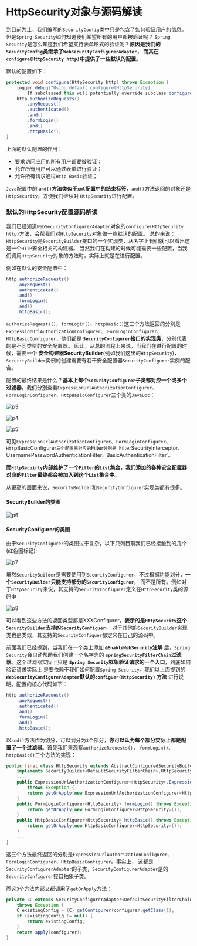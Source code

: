 HttpSecurity对象与源码解读
=========================================================================
到目前为止，我们编写的`SecurityConfig`类中只是包含了如何验证用户的信息。但是`Spring Security`如何知道我们希望所有的用户都被验证呢？
`Spring Security`是怎么知道我们希望支持表单形式的验证呢？**原因是我们的`SecurityConfig`类继承了`WebSecurityConfigurerAdapter`，
而其在`configure(HttpSecurity http)`中提供了一些默认的配置**。

默认的配置如下：
```java
protected void configure(HttpSecurity http) throws Exception {
    logger.debug("Using default configure(HttpSecurity). 
        If subclassed this will potentially override subclass configure(HttpSecurity).");
    http.authorizeRequests()
        .anyRequest()
        .authenticated()
        .and()
        .formLogin()
        .and()
        .httpBasic();
}
```
上面的默认配置的作用：
+ 要求访问应用的所有用户都要被验证；
+ 允许所有用户可以通过表单进行验证；
+ 允许所有请求通过`Http Basic`验证；

`Java`配置中的 **`and()`方法类似于`xml`配置中的结束标签**，`and()`方法返回的对象还是`HttpSecurity`，方便我们继续对
`HttpSecurity`进行配置。

### 默认的HttpSecurity配置源码解读
我们已经知道`WebSecurityConfigurerAdapter`对象的`configure(HttpSecurity http)`方法，会帮我们对`HttpSecurity`对象做一些默认的配置。
总的来说：`HttpSecurity`是`SecurityBuilder`接口的一个实现类，从名字上我们就可以看出这是一个`HTTP`安全相关的构建器。
当然我们在构建的时候可能需要一些配置，当我们调用`HttpSecurity`对象的方法时，实际上就是在进行配置。

例如在默认的安全配置中：
```java
http.authorizeRequests()
    .anyRequest()
    .authenticated()
    .and()
    .formLogin()
    .and()
    .httpBasic();
```
`authorizeRequests()`，`formLogin()`、`httpBasic()`这三个方法返回的分别是`ExpressionUrlAuthorizationConfigurer`、
`FormLoginConfigurer`、`HttpBasicConfigurer`，他们都是 **`SecurityConfigurer`接口的实现类**，分别代表的是不同类型的安全配置器。
因此，从总的流程上来说，当我们在进行配置的时候，需要一个 **安全构建器SecurityBuilder**(例如我们这里的`HttpSecurity`)，
`SecurityBuilder`实例的创建需要有若干安全配置器`SecurityConfigurer`实例的配合。

配置的最终结果是什么？**基本上每个`SecurityConfigurer`子类都对应一个或多个过滤器**。我们分别查看`ExpressionUrlAuthorizationConfigurer`、
`FormLoginConfigurer`、`HttpBasicConfigurer`三个类的`JavaDoc`：

![p3](img/p3.png)

![p4](img/p4.png)

![p5](img/p5.png)

可见`ExpressionUrlAuthorizationConfigurer`、`FormLoginConfigurer`、`Htt`pBasicConfigurer`三个配置器对应的`Filter`分别是
`FilterSecurityInterceptor`、`UsernamePasswordAuthenticationFilter`、`BasicAuthenticationFilter`。

**而`HttpSecuirty`内部维护了一个`Filter`的`List`集合，我们添加的各种安全配置器对应的`Filter`最终都会被加入到这个`List`集合中**。

从更高的层面来说，`SecurityBuilder`和`SecurityConfigurer`实现类都有很多。

#### SecurityBuilder的类图

![p6](img/p6.png)

#### SecurityConfigurer的类图
由于`SecurityConfigurer`的类图过于复杂，以下只列目前我们已经接触到的几个(红色圈标记):

![p7](img/p7.png)

虽然`SecurityBuilder`是需要使用到`SecurityConfigurer`，不过根据功能划分，**一个`SecurityBuilder`只能支持部分的`SecurityConfigurer`**，
而不是所有。例如对于`HttpSecurity`来说，其支持的`SecurityConfigurer`定义在`HttpSecurity`类的源码中：

![p8](img/p8.png)

可以看到这些方法的返回类型都是XXXConfigurer，**表示的是`HttpSecurity`这个`SecurityBuilder`支持的`SecurityConfiguer`**。
对于其他的`SecurityBuilder`实现类也是类似，其支持的`SecurityConfiguer`都定义在自己的源码中。

前面我们已经提到，当我们在一个类上添加 **`@EnableWebSecurity`注解** 后，`Spring Security`会自动帮助我们创建一个名字为的
**`springSecurityFilterChain`过滤器**。这个过滤器实际上只是 **`Spring Security`框架验证请求的一个入口**，到底如何验证请求实际上
是要依赖于我们如何配置`Spring Security`。我们以上面提到的 **`WebSecurityConfigurerAdapter`默认的`configuer(HttpSecurity)`
方法** 进行说明。配置的核心代码如下：
```java
http.authorizeRequests()
    .anyRequest()
    .authenticated()
    .and()
    .formLogin()
    .and()
    .httpBasic();
```
以`and()`方法作为切分，可以划分为`3`个部分，**你可以认为每个部分实际上都是配置了一个过滤器**。首先我们来观察`authorizeRequests()`，
`formLogin()`、`httpBasic()`三个方法的实现：
```java
public final class HttpSecurity extends AbstractConfiguredSecurityBuilder<DefaultSecurityFilterChain, HttpSecurity>
    implements SecurityBuilder<DefaultSecurityFilterChain>,HttpSecurityBuilder<HttpSecurity>{
    ...
    public ExpressionUrlAuthorizationConfigurer<HttpSecurity>.ExpressionInterceptUrlRegistry authorizeRequests() 
        throws Exception {
        return getOrApply(new ExpressionUrlAuthorizationConfigurer<HttpSecurity>()).getRegistry();
    }
    public FormLoginConfigurer<HttpSecurity> formLogin() throws Exception {
        return getOrApply(new FormLoginConfigurer<HttpSecurity>());
    }
    public HttpBasicConfigurer<HttpSecurity> httpBasic() throws Exception {
        return getOrApply(new HttpBasicConfigurer<HttpSecurity>());
    }
    ...
}	
```
这三个方法最终返回的分别是`ExpressionUrlAuthorizationConfigurer`、`FormLoginConfigurer`、`HttpBasicConfigurer`。事实上，
这都是`SecurityConfigurerAdapter`的子类，`SecurityConfigurerAdapter`是的`SecurityConfigurer`接口抽象子类。

而这`3`个方法内部又都调用了`getOrApply`方法：
```java
private <C extends SecurityConfigurerAdapter<DefaultSecurityFilterChain, HttpSecurity>> C getOrApply(C configurer) 
    throws Exception {
    C existingConfig = (C) getConfigurer(configurer.getClass());
    if (existingConfig != null) {
        return existingConfig;
    }
    return apply(configurer);
}
```




